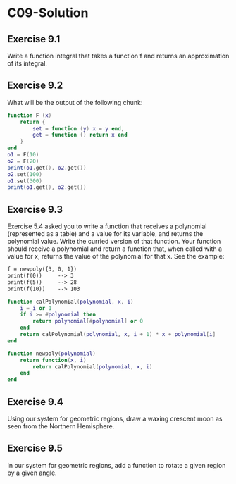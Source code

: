 # C09-Solution #

## Exercise 9.1 ##

Write a function integral that takes a function f and returns an approximation of its integral.

## Exercise 9.2 ##

What will be the output of the following chunk:

```lua
function F (x)
	return {
		set = function (y) x = y end,
		get = function () return x end
	}
end
o1 = F(10)
o2 = F(20)
print(o1.get(), o2.get())
o2.set(100)
o1.set(300)
print(o1.get(), o2.get())
```

## Exercise 9.3 ##

Exercise 5.4 asked you to write a function that receives a polynomial (represented as a table) and a value for its variable, and returns the polynomial value. Write the curried version of that function. Your function should receive a polynomial and return a function that, when called with a value for x, returns the value of the polynomial for that x. See the example:

```markdown
f = newpoly({3, 0, 1})
print(f(0))     --> 3
print(f(5))     --> 28
print(f(10))    --> 103
```

```lua
function calPolynomial(polynomial, x, i)
    i = i or 1
    if i >= #polynomial then
        return polynomial[#polynomial] or 0
    end
    return calPolynomial(polynomial, x, i + 1) * x + polynomial[i]
end

function newpoly(polynomial)
    return function(x, i)
        return calPolynomial(polynomial, x, i)
    end
end
```

## Exercise 9.4 ##

Using our system for geometric regions, draw a waxing crescent moon as seen from the Northern Hemisphere.

## Exercise 9.5 ##

In our system for geometric regions, add a function to rotate a given region by a given angle.
